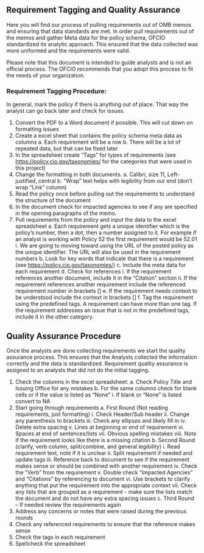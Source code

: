 ## Requirement Tagging and Quality Assurance 

Here you will find our process of pulling requirements out of OMB memos and ensuring that data standards are met.  In order pull requirements out of the memos and gather Meta data for the policy schema, OFCIO standardized its analytic approach.  This ensured that the data collected was more uniformed and the requirements were valid.  

Please note that this document is intended to guide analysts and is not an official process.  The OFCIO recommends that you adopt this process to fit the needs of your organization.

### Requirement Tagging Procedure:
In general, mark the policy if there is anything out of place.  That way the analyst can go back later and check for issues.
1.	Convert the PDF to a Word document if possible.  This will cut down on formatting issues 
2.	Create a excel sheet that contains the policy schema meta data as columns
a.	Each requirement will be a row
b.	There will be a lot of repeated data, but that can be fixed later
3.	In the spreadsheet create “Tags” for types of requirements (see https://policy.cio.gov/taxonomies/ for the categories that were used in this project)
4.	Change the formatting in both documents.
a.	Calibri, size 11, Left-justified, central
b.	“Wrap” text helps with legibility from our end (don’t wrap “Link” column)
5.	Read the policy once before pulling out the requirements to understand the structure of the document 
6.	In the document check for impacted agencies to see if any are specified in the opening paragraphs of the memo.
7.	Pull requirements from the policy and input the data to the excel spreadsheet
a.	Each requirement gets a unique identifier which is the policy’s number, then a dot, then a number assigned to it.  For example if an analyst is working with Policy 52 the first requirement would be 52.01
i.	We are going to moving toward using the URL of the posted policy as the unique identifier.  The URL will also be used in the requirement numbers
b.	Look for key words that indicate that there is a requirement (see https://policy.cio.gov/taxonomies/)
c.	Include the meta data for each requirement 
d.	Check for references 
i.	If the requirement references another document, include it in the “Citation” section
ii.	If the requirement references another requirement include the referenced requirement number in brackets []
e.	If the requirement needs context to be understood include the context in brackets []
f.	Tag the requirement using the predefined tags.  A requirement can have more than one tag.  If the requirement addresses an issue that is not in the predefined tags, include it in the other category.

## Quality Assurance Procedure
Once the analysts are done collecting requirements we start the quality assurance process.  This ensures that the Analysts collected the information correctly and the data is standardized.  Requirement quality assurance is assigned to an analysts that did not do the initial tagging.
1.	Check the columns in the excel spreadsheet: 
a.	Check Policy Title and Issuing Office for any mistakes
b.	For the same columns check for blank cells or if the value is listed as “None” 
i.	If blank or “None” is listed convert to NA
2.	Start going through requirements
a.	First Round (Not reading requirements, just formatting)
i.	Check Header/Sub header
ii.	Change any parenthesis to brackets
iii.	Check any ellipses and likely fill in
iv.	Delete extra spacing
v.	Lines at beginning or end of requirement
vi.	Spaces at end of sentences/lists
vii.	Obvious spelling mistakes
viii.	Note if the requirement looks like there is a missing citation
b.	Second Round (clarify, verb column, split/combine, and general legibility)
i.	Read requirement text, note if it is unclear
ii.	Split requirement if needed and update tags
iii.	Reference back to document to see if the requirement makes sense or should be combined with another requirement 
iv.	Check the “Verb” from the requirement
v.	Double check “Impacted Agencies” and “Citations” by referencing to document
vi.	Use brackets to clarify anything that put the requirement into the appropriate context 
vii.	Check any lists that are grouped as a requirement - make sure the lists match the document and do not have any extra spacing issues
c.	Third Round – If needed review the requirements again
5. Address any concerns or notes that were raised during the previous rounds
6. Check any referenced requirements to ensure that the reference makes sense
7. Check the tags in each requirement 
8. Spellcheck the spreadsheet 
